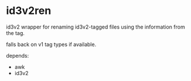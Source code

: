 id3v2ren
========

id3v2 wrapper for renaming id3v2-tagged files using the information from the tag.

falls back on v1 tag types if available.

depends:
  - awk
  - id3v2
